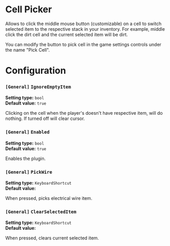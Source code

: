 
# Cell Picker

Allows to click the middle mouse button (customizable) on a cell to switch selected item to the respective stack in your inventory.
For example, middle click the dirt cell and the current selected item will be dirt.

You can modify the button to pick cell in the game settings controls under the name "Pick Cell".

# Configuration

### `[General]` `IgnoreEmptyItem`

**Setting type:** `bool` \
**Default value:** `true`

Clicking on the cell when the player's doesn't have respective item, will do nothing. If turned off will clear cursor.

### `[General]` `Enabled`

**Setting type:** `bool` \
**Default value:** `true`

Enables the plugin.

### `[General]` `PickWire`

**Setting type:** `KeyboardShortcut` \
**Default value:** ` `

When pressed, picks electrical wire item.

### `[General]` `ClearSelectedItem`

**Setting type:** `KeyboardShortcut` \
**Default value:** ` `

When pressed, clears current selected item.
